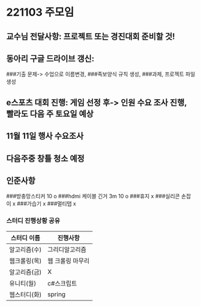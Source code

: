 # 221103 주모임


## 교수님 전달사항: 프로젝트 또는 경진대회 준비할 것!

## 동아리 구글 드라이브 갱신: 
###기출 문제-> 수업으로 이름변경, 
###족보양식 규칙 생성,
###과제, 프로젝트 파일 생성

## e스포츠 대회 진행: 게임 선정 후-> 인원 수요 조사 진행, 빨라도 다음 주 토요일 예상

## 11월 11일 행사 수요조사

## 다음주중 창틀 청소 예정

## 인준사항
###방충망스티커 10  o
###hdmi 케이블 긴거 3m 10  o
###휴지 x
###실리콘 손잡이 x
###가습기 x
###멀티탭 x

### 스터디 진행상황 공유
| 스터디 이름    | 진행사항      |
|-----------|------------|
| 알고리즘(수) | 그리디알고리즘 |
| 웹크롤링(목) | 웹 크롤링 마무리  |
| 알고리즘(금) | X     |
| 유니티(월) | c#스크립트  |
| 웹스터디(화) | spring  |



